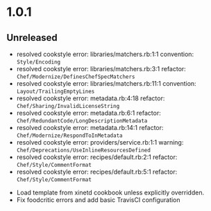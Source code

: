 # 1.0.1

## Unreleased

- resolved cookstyle error: libraries/matchers.rb:1:1 convention: `Style/Encoding`
- resolved cookstyle error: libraries/matchers.rb:3:1 refactor: `Chef/Modernize/DefinesChefSpecMatchers`
- resolved cookstyle error: libraries/matchers.rb:11:1 convention: `Layout/TrailingEmptyLines`
- resolved cookstyle error: metadata.rb:4:18 refactor: `Chef/Sharing/InvalidLicenseString`
- resolved cookstyle error: metadata.rb:6:1 refactor: `Chef/RedundantCode/LongDescriptionMetadata`
- resolved cookstyle error: metadata.rb:14:1 refactor: `Chef/Modernize/RespondToInMetadata`
- resolved cookstyle error: providers/service.rb:1:1 warning: `Chef/Deprecations/UseInlineResourcesDefined`
- resolved cookstyle error: recipes/default.rb:2:1 refactor: `Chef/Style/CommentFormat`
- resolved cookstyle error: recipes/default.rb:5:1 refactor: `Chef/Style/CommentFormat`

* Load template from xinetd cookbook unless explicitly overridden.
* Fix foodcritic errors and add basic TravisCI configuration
